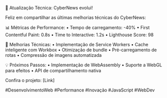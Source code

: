 🚀 Atualização Técnica: CyberNews evolui!

Feliz em compartilhar as últimas melhorias técnicas do CyberNews:

📊 Métricas de Performance:
• Tempo de carregamento: -40%
• First Contentful Paint: 0.8s
• Time to Interactive: 1.2s
• Lighthouse Score: 98

🔧 Melhorias Técnicas:
• Implementação de Service Workers
• Cache inteligente com Workbox
• Otimização de bundle
• Pré-carregamento de rotas
• Compressão de imagens automatizada

💡 Próximos Passos:
• Implementação de WebAssembly
• Suporte a WebGL para efeitos
• API de compartilhamento nativa

Confira o projeto: [Link]

#DesenvolvimentoWeb #Performance #Inovação #JavaScript #WebDev